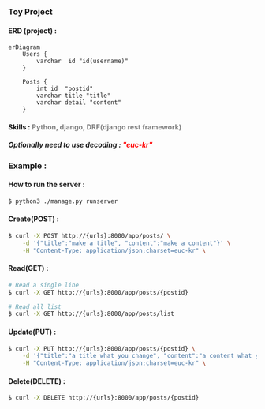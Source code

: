 ### Toy Project

#### ERD (project) : 
```mermaid
erDiagram
    Users {
        varchar  id "id(username)"
    }
    
    Posts {
        int id  "postid"
        varchar title "title"
        varchar detail "content"
    }

```
#### Skills : <span style='color:gray'>Python, django, DRF(django rest framework)</span>


##### Optionally need to use decoding : <span style='color:red'>"euc-kr"</span>


### Example :
#### How to run the server :
```sh
$ python3 ./manage.py runserver
```

#### Create(POST) :
```sh
$ curl -X POST http://{urls}:8000/app/posts/ \
    -d '{"title":"make a title", "content":"make a content"}' \
    -H "Content-Type: application/json;charset=euc-kr" \
```

#### Read(GET) :
```sh
# Read a single line
$ curl -X GET http://{urls}:8000/app/posts/{postid}

# Read all list
$ curl -X GET http://{urls}:8000/app/posts/list
```


#### Update(PUT) :
```sh
$ curl -X PUT http://{urls}:8000/app/posts/{postid} \
    -d '{"title":"a title what you change", "content":"a content what you change"}' \
    -H "Content-Type: application/json;charset=euc-kr" \
```

#### Delete(DELETE) :
```sh
$ curl -X DELETE http://{urls}:8000/app/posts/{postid}
```